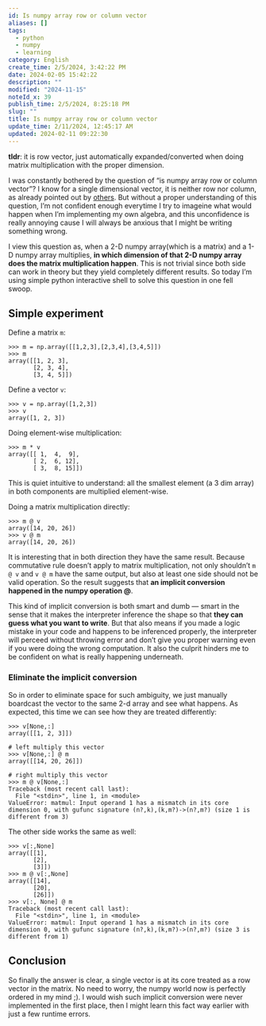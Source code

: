 ```yaml
---
id: Is numpy array row or column vector
aliases: []
tags:
  - python
  - numpy
  - learning
category: English
create_time: 2/5/2024, 3:42:22 PM
date: 2024-02-05 15:42:22
description: ""
modified: "2024-11-15"
noteId_x: 39
publish_time: 2/5/2024, 8:25:18 PM
slug: ""
title: Is numpy array row or column vector
update_time: 2/11/2024, 12:45:17 AM
updated: 2024-02-11 09:22:30
---
```


**tldr**: it is row vector, just automatically expanded/converted when doing matrix multiplication with the proper dimension.

I was constantly bothered by the question of “is numpy array row or column vector”? I know for a single dimensional vector, it is neither row nor column, as already pointed out by [others](https://stackoverflow.com/a/53744890). But without a proper understanding of this question, I’m not confident enough everytime I try to imageine what would happen when I’m implementing my own algebra, and this unconfidence is really annoying cause I will always be anxious that I might be writing something wrong.

I view this question as, when a 2-D numpy array(which is a matrix) and a 1-D numpy array multiplies, **in which dimension of that 2-D numpy array does the matrix multiplication happen**. This is not trivial since both side can work in theory but they yield completely different results. So today I’m using simple python interactive shell to solve this question in one fell swoop.

## Simple experiment

Define a matrix `m`:

```
>>> m = np.array([[1,2,3],[2,3,4],[3,4,5]])
>>> m
array([[1, 2, 3],
       [2, 3, 4],
       [3, 4, 5]])
```

Define a vector `v`:

```
>>> v = np.array([1,2,3])
>>> v
array([1, 2, 3])
```

Doing element-wise multiplication:

```
>>> m * v
array([[ 1,  4,  9],
       [ 2,  6, 12],
       [ 3,  8, 15]])
```

This is quiet intuitive to understand: all the smallest element (a 3 dim array) in both components are multiplied element-wise.

Doing a matrix multiplication directly:

```
>>> m @ v
array([14, 20, 26])
>>> v @ m
array([14, 20, 26])
```

It is interesting that in both direction they have the same result. Because commutative rule doesn’t apply to matrix multiplication, not only shouldn’t `m @ v` and `v @ m` have the same output, but also at least one side should not be valid operation. So the result suggests that **an implicit conversion happened in the numpy operation @**.

This kind of implicit conversion is both smart and dumb — smart in the sense that it makes the interpreter inference the shape so that **they can guess what you want to write**. But that also means if you made a logic mistake in your code and happens to be inferenced properly, the interpreter will perceed without throwing error and don’t give you proper warning even if you were doing the wrong computation. It also the culprit hinders me to be confident on what is really happening underneath.

### Eliminate the implicit conversion

So in order to eliminate space for such ambiguity, we just manually boardcast the vector to the same 2-d array and see what happens. As expected, this time we can see how they are treated differently:

```
>>> v[None,:]
array([[1, 2, 3]])

# left multiply this vector
>>> v[None,:] @ m
array([[14, 20, 26]])

# right multiply this vector
>>> m @ v[None,:]
Traceback (most recent call last):
  File "<stdin>", line 1, in <module>
ValueError: matmul: Input operand 1 has a mismatch in its core dimension 0, with gufunc signature (n?,k),(k,m?)->(n?,m?) (size 1 is different from 3)
```

The other side works the same as well:

```
>>> v[:,None]
array([[1],
       [2],
       [3]])
>>> m @ v[:,None]
array([[14],
       [20],
       [26]])
>>> v[:, None] @ m
Traceback (most recent call last):
  File "<stdin>", line 1, in <module>
ValueError: matmul: Input operand 1 has a mismatch in its core dimension 0, with gufunc signature (n?,k),(k,m?)->(n?,m?) (size 3 is different from 1)
```

## Conclusion

So finally the answer is clear, a single vector is at its core treated as a row vector in the matrix. No need to worry, the numpy world now is perfectly ordered in my mind ;). I would wish such implicit conversion were never implemented in the first place, then I might learn this fact way earlier with just a few runtime errors.
